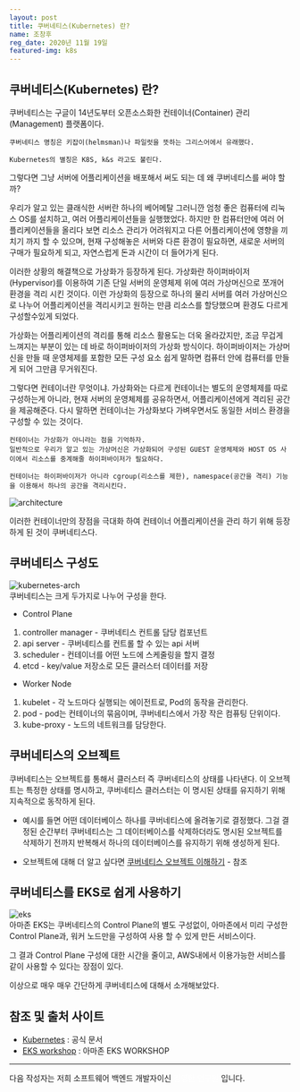 ```yaml
---
layout: post
title: 쿠버네티스(Kubernetes) 란?
name: 조창후
reg_date: 2020년 11월 19일
featured-img: k8s
---
```

## 쿠버네티스(Kubernetes) 란?
쿠버네티스는 구글이 14년도부터 오픈소스화한 컨테이너(Container) 관리(Management) 플랫폼이다.
```
쿠버네티스 명칭은 키잡이(helmsman)나 파일럿을 뜻하는 그리스어에서 유래했다.  
```
```
Kubernetes의 별칭은 K8S, k&s 라고도 불린다.  
```
그렇다면 그냥 서버에 어플리케이션을 배포해서 써도 되는 데 왜 쿠버네티스를 써야 할까?

우리가 알고 있는 클래식한 서버란 하나의 베어메탈 그러니깐 엄청 좋은 컴퓨터에 리눅스 OS를 설치하고, 여러 어플리케이션들을 실행했었다. 하지만 한 컴퓨터안에 여러 어플리케이션들을 올리다 보면 리소스 관리가 어려워지고 다른 어플리케이션에 영향을 끼치기 까지 할 수 있으며, 현재 구성해놓은 서버와 다른 환경이 필요하면, 새로운 서버의 구매가 필요하게 되고, 자연스럽게 돈과 시간이 더 들어가게 된다.

이러한 상황의 해결책으로 가상화가 등장하게 된다. 가상화란 하이퍼바이저(Hypervisor)를 이용하여 기존 단일 서버의 운영체제 위에 여러 가상머신으로 쪼개어 환경을 격리 시킨 것이다. 이런 가상화의 등장으로 하나의 물리 서버를 여러 가상머신으로 나누어 어플리케이션을 격리시키고 원하는 만큼 리소스를 할당했으며 환경도 다르게 구성할수있게 되었다.

가상화는 어플리케이션의 격리를 통해 리소스 활용도는 더욱 올라갔지만, 조금 무겁게 느껴지는 부분이 있는 데 바로 하이퍼바이저의 가상화 방식이다. 하이퍼바이저는 가상머신을 만들 때 운영체제를 포함한 모든 구성 요소 쉽게 말하면 컴퓨터 안에 컴퓨터를 만들게 되어 그만큼 무거워진다.

그렇다면 컨테이너란 무엇이냐. 가상화와는 다르게 컨테이너는 별도의 운영체제를 따로 구성하는게 아니라, 현재 서버의 운영체제를 공유하면서, 어플리케이션에게 격리된 공간을 제공해준다. 다시 말하면 컨테이너는 가상화보다 가벼우면서도 동일한 서비스 환경을 구성할 수 있는 것이다.
```
컨테이너는 가상화가 아니라는 점을 기억하자. 
일반적으로 우리가 알고 있는 가상머신은 가상화되어 구성된 GUEST 운영체제와 HOST OS 사이에서 리소스를 중계해줄 하이퍼바이저가 필요하다.  
```
```
컨테이너는 하이퍼바이저가 아니라 cgroup(리소스를 제한), namespace(공간을 격리) 기능을 이용해서 하나의 공간을 격리시킨다.
```

![architecture](https://d33wubrfki0l68.cloudfront.net/26a177ede4d7b032362289c6fccd448fc4a91174/eb693/images/docs/container_evolution.svg)

이러한 컨테이너만의 장점을 극대화 하여 컨테이너 어플리케이션을 관리 하기 위해 등장 하게 된 것이 쿠버네티스다.

## 쿠버네티스 구성도
![kubernetes-arch](https://upload.wikimedia.org/wikipedia/commons/b/be/Kubernetes.png)  
쿠버네티스는 크게 두가지로 나누어 구성을 한다.
- Control Plane
1. controller manager - 쿠버네티스 컨트롤 담당 컴포넌트
2. api server - 쿠버네티스를 컨트롤 할 수 있는 api 서버
3. scheduler - 컨테이너를 어떤 노드에 스케줄링을 할지 결정
4. etcd - key/value 저장소로 모든 클러스터 데이터를 저장

- Worker Node
1. kubelet - 각 노드마다 실행되는 에이전트로, Pod의 동작을 관리한다.
2. pod - pod는 컨테이너의 묶음이며, 쿠버네티스에서 가장 작은 컴퓨팅 단위이다.
3. kube-proxy - 노드의 네트워크를 담당한다.

## 쿠버네티스의 오브젝트
쿠버네티스는 오브젝트를 통해서 클러스터 즉 쿠버네티스의 상태를 나타낸다. 이 오브젝트는 특정한 상태를 명시하고, 쿠버네티스 클러스터는 이 명시된 상태를 유지하기 위해 지속적으로 동작하게 된다.
- 예시를 들면 어떤 데이터베이스 하나를 쿠버네티스에 올려놓기로 결정했다. 그걸 결정된 순간부터 쿠버네티스는 그 데이터베이스를 삭제하더라도 명시된 오브젝트를 삭제하기 전까지 반복해서 하나의 데이터베이스를 유지하기 위해 생성하게 된다.

- 오브젝트에 대해 더 알고 싶다면 [쿠버네티스 오브젝트 이해하기](https://kubernetes.io/ko/docs/concepts/overview/working-with-objects/kubernetes-objects/) - 참조

## 쿠버네티스를 EKS로 쉽게 사용하기
![eks](https://www.eksworkshop.com/images/introduction/eks-high-level.svg)  
아마존 EKS는 쿠버네티스의 Control Plane의 별도 구성없이, 아마존에서 미리 구성한 Control Plane과, 워커 노드만을 구성하여 사용 할 수 있게 만든 서비스이다.

그 결과 Control Plane 구성에 대한 시간을 줄이고, AWS내에서 이용가능한 서비스를 같이 사용할 수 있다는 장점이 있다.

이상으로 매우 매우 간단하게 쿠버네티스에 대해서 소개해보았다.

## 참조 및 출처 사이트
- [Kubernetes](https://kubernetes.io/) : 공식 문서
- [EKS workshop](https://www.eksworkshop.com/) : 아마존 EKS WORKSHOP

---
다음 작성자는 저희 소프트웨어 백엔드 개발자이신 <font color='#FFFFFF'>김영한 연구원</font> 입니다.


